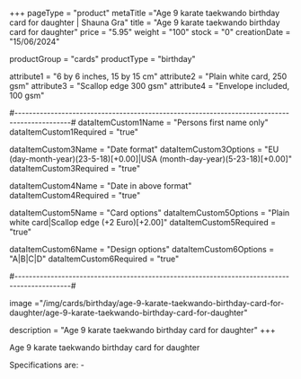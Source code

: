+++
pageType = "product"
metaTitle ="Age 9 karate taekwando birthday card for daughter | Shauna Gra"
title = "Age 9 karate taekwando birthday card for daughter"
price = "5.95"
weight = "100"
stock = "0"
creationDate = "15/06/2024"

productGroup = "cards"
productType = "birthday"

attribute1 = "6 by 6 inches, 15 by 15 cm" 
attribute2 = "Plain white card, 250 gsm"
attribute3 = "Scallop edge 300 gsm"
attribute4 = "Envelope included, 100 gsm"

#---------------------------------------------------------------------------------------------#
dataItemCustom1Name = "Persons first name only"
dataItemCustom1Required = "true"

dataItemCustom3Name = "Date format"
dataItemCustom3Options = "EU (day-month-year)(23-5-18)[+0.00]|USA (month-day-year)(5-23-18)[+0.00]"
dataItemCustom3Required = "true"

dataItemCustom4Name = "Date in above format"
dataItemCustom4Required = "true"

dataItemCustom5Name = "Card options"
dataItemCustom5Options = "Plain white card|Scallop edge (+2 Euro)[+2.00]"
dataItemCustom5Required = "true"

dataItemCustom6Name = "Design options"
dataItemCustom6Options = "A|B|C|D"
dataItemCustom6Required = "true"

#---------------------------------------------------------------------------------------------#

image ="/img/cards/birthday/age-9-karate-taekwando-birthday-card-for-daughter/age-9-karate-taekwando-birthday-card-for-daughter"

description = "Age 9 karate taekwando birthday card for daughter"
+++

Age 9 karate taekwando birthday card for daughter

Specifications are: -
